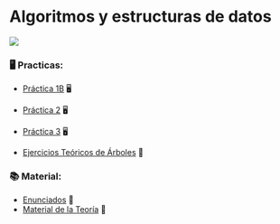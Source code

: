 # Algoritmos y estructuras de datos

![](https://64.media.tumblr.com/e820cbf7fafd9952bca326fcbc304004/c76e5bf7e155e26c-18/s400x600/484946418f466afabc7fbe245587a84a79fb4eea.jpg)

### :desktop_computer: Practicas:
* [Práctica 1B](https://github.com/LetiziaPBallestero/AyED-2022-Redicatado-/tree/main/Pr%C3%A1ctico/Pr%C3%A1ctico%201)  :desktop_computer:	
* [Práctica 2](https://github.com/LetiziaPBallestero/AyED-2022-Redicatado-/tree/main/Pr%C3%A1ctico/Pr%C3%A1ctico%202/src)  :desktop_computer:	
* [Práctica 3](https://github.com/LetiziaPBallestero/AyED-2022-Redicatado-/tree/main/Pr%C3%A1ctico/Pr%C3%A1ctico%203/src)  :desktop_computer:	

* [Ejercicios Teóricos de Árboles](https://github.com/LetiziaPBallestero/AyED-2022-Redicatado-/tree/main/Te%C3%B3rico/Ejercicios%20de%20Arboles
) :bookmark_tabs:
### :books: Material:
* [Enunciados](https://github.com/LetiziaPBallestero/AyED-2022-Redicatado-/tree/main/Pr%C3%A1ctico/!Enunciados%20y%20Material) :bookmark_tabs:	
* [Material de la Teoría](https://github.com/LetiziaPBallestero/AyED-2022-Redicatado-/tree/main/Te%C3%B3rico) :open_file_folder:	
